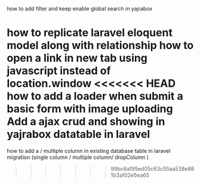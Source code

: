 how to add filter and keep enable global search in  yajrabox

how to replicate laravel eloquent model along with relationship
how to open a link in new tab using javascript instead of location.window
<<<<<<< HEAD
how to add a loader when submit a basic form with image uploading 
Add a ajax crud and showing in yajrabox datatable in laravel
=======
how to add a / multiple column in existing database table in laravel migration (single column / multiple column/ dropColumn )

>>>>>>> 99bc6a195ed05c63c55aa538e881b3af02e5ea65
